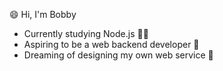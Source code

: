 😄 Hi, I'm Bobby

- Currently studying Node.js 🏃‍♂️
- Aspiring to be a web backend developer 💪
- Dreaming of designing my own web service 🌟
